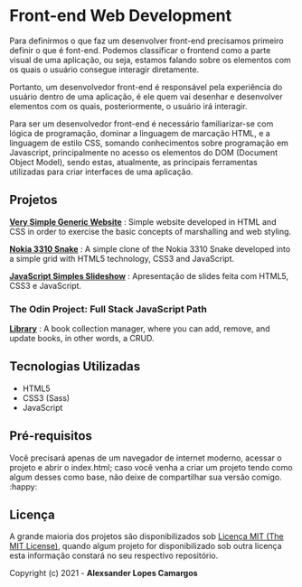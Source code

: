 # Front-end Web Development

Para definirmos o que faz um desenvolver front-end precisamos primeiro definir o que é font-end. Podemos classificar o frontend como a parte visual de uma aplicação, ou seja, estamos falando sobre os elementos com os quais o usuário consegue interagir diretamente.

Portanto, um desenvolvedor front-end é responsável pela experiência do usuário dentro de uma aplicação, é ele quem vai desenhar e desenvolver elementos com os quais, posteriormente, o usuário irá interagir.

Para ser um desenvolvedor front-end é necessário familiarizar-se com lógica de programação, dominar a linguagem de marcação HTML, e a linguagem de estilo CSS, somando conhecimentos sobre programação em Javascript, principalmente no acesso os elementos do DOM (Document Object Model), sendo estas, atualmente, as principais ferramentas utilizadas para criar interfaces de uma aplicação.

## Projetos

**[Very Simple Generic Website](https://github.com/alexcamargos/LearningHTML_CSS_JS/tree/master/projects/personal-website)**
: Simple website developed in HTML and CSS in order to exercise the basic concepts of marshalling and web styling.

**[Nokia 3310 Snake](https://github.com/alexcamargos/LearningHTML_CSS_JS/tree/master/projects/nokia3310-snake)**
: A simple clone of the Nokia 3310 Snake developed into a simple grid with HTML5 technology, CSS3 and JavaScript.

**[JavaScript Simples Slideshow](https://github.com/alexcamargos/LearningHTML_CSS_JS/tree/master/projects/simplesslideshow)**
: Apresentação de slides feita com HTML5, CSS3 e JavaScript.

### The Odin Project: Full Stack JavaScript Path

**[Library](theodinproject/projects/library)**
: A book collection manager, where you can add, remove, and update books, in other words, a CRUD.

## Tecnologias Utilizadas

- HTML5
- CSS3 (Sass)
- JavaScript

## Pré-requisitos

Você precisará apenas de um navegador de internet moderno, acessar o projeto e abrir o index.html; caso você venha a criar um projeto tendo como algum desses como base, não deixe de compartilhar sua versão comigo. :happy:

## Licença

A grande maioria dos projetos são disponibilizados sob [Licença MIT (The MIT License)](https://mit-license.org), quando algum projeto for disponibilizado sob outra licença esta informação constará no seu respectivo repositório.

Copyright (c) 2021 - **Alexsander Lopes Camargos**
